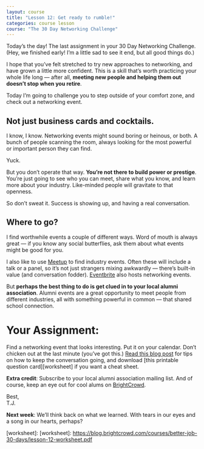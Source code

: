 ```yaml
---
layout: course
title: "Lesson 12: Get ready to rumble!"
categories: course lesson
course: "The 30 Day Networking Challenge"
---
```


Today’s the day! The last assignment in your 30 Day Networking Challenge. (Hey, we finished early! I’m a little sad to see it end, but all good things do.)

I hope that you’ve felt stretched to try new approaches to networking, and have grown a little more confident. This is a skill that’s worth practicing your whole life long — after all, **meeting new people and helping them out doesn’t stop when you retire**.

Today I’m going to challenge you to step outside of your comfort zone, and check out a networking event.

## Not just business cards and cocktails.

I know, I know. Networking events might sound boring or heinous, or both. A bunch of people scanning the room, always looking for the most powerful or important person they can find.

Yuck.

But you don’t operate that way. **You’re not there to build power or prestige**. You’re just going to see who you can meet, share what you know, and learn more about your industry.  Like-minded people will gravitate to that openness.

So don’t sweat it. Success is showing up, and having a real conversation.

## Where to go?

I find worthwhile events a couple of different ways. Word of mouth is always great — if you know any social butterflies, ask them about what events might be good for you.

I also like to use [Meetup] to find industry events. Often these will include a talk or a panel, so it’s not just strangers mixing awkwardly — there’s built-in value (and conversation fodder). [Eventbrite] also hosts networking events.

But **perhaps the best thing to do is get clued in to your local alumni association**. Alumni events are a great opportunity to meet people from different industries, all with something powerful in common — that shared school connection.

# Your Assignment:
Find a networking event that looks interesting. Put it on your calendar. Don’t chicken out at the last minute (you’ve got this.) [Read this blog post][blog] for tips on how to keep the conversation going, and download [this printable question card][worksheet] if you want a cheat sheet.

**Extra credit**: Subscribe to your local alumni association mailing list. And of course, keep an eye out for cool alums on [BrightCrowd].

Best,<br>
T.J.

**Next week**: We’ll think back on what we learned. With tears in our eyes and a song in our hearts, perhaps?



[BrightCrowd]: https://brightcrowd.com
[Meetup]: https://www.meetup.com/
[Eventbrite]: https://www.eventbrite.com/
[blog]: https://blog.brightcrowd.com/life-saving-networking-questions/
[worksheet]: [worksheet]: https://blog.brightcrowd.com/courses/better-job-30-days/lesson-12-worksheet.pdf
